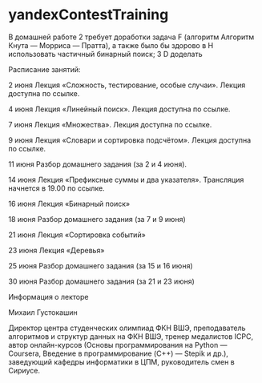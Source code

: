 # yandexContestTraining

В домашней работе 2 требует доработки задача F (алгоритм Алгоритм Кнута — Морриса — Пратта), а также было бы здорово
в H использовать частичный бинарный поиск;
3 D доделать

Расписание занятий:

2 июня	Лекция «Сложность, тестирование, особые случаи». Лекция доступна по ссылке.

4 июня	Лекция «Линейный поиск». Лекция доступна по ссылке.

7 июня	Лекция «Множества». Лекция доступна по ссылке.

9 июня	Лекция «Словари и сортировка подсчётом». Лекция доступна по ссылке.

11 июня	Разбор домашнего задания (за 2 и 4 июня). 

14 июня	Лекция «Префиксные суммы и два указателя». Трансляция начнется в 19.00 по ссылке.

16 июня	Лекция «Бинарный поиск»

18 июня	Разбор домашнего задания (за 7 и 9 июня)

21 июня	Лекция «Сортировка событий»

23 июня	Лекция «Деревья»

25 июня	Разбор домашнего задания (за 15 и 16 июня)

30 июня	Разбор домашнего задания (за 21 и 23 июня)


Информация о лекторе

Михаил Густокашин

Директор центра студенческих олимпиад ФКН ВШЭ, преподаватель алгоритмов и структур данных на ФКН ВШЭ, тренер медалистов ICPC, автор онлайн-курсов (Основы программирования на Python — Coursera, Введение в программирование (C++) — Stepik и др.), заведующий кафедры информатики в ЦПМ, руководитель смен в Сириусе.